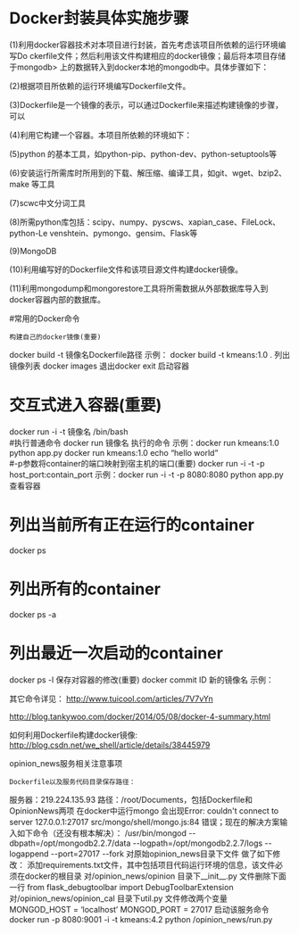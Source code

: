 # Docker封装具体实施步骤

(1)利用docker容器技术对本项目进行封装，首先考虑该项目所依赖的运行环境编写Do    ckerfile文件；然后利用该文件构建相应的docker镜像；最后将本项目存储于mongodb>    上的数据转入到docker本地的mongodb中。具体步骤如下：

(2)根据项目所依赖的运行环境编写Dockerfile文件。

(3)Dockerfile是一个镜像的表示，可以通过Dockerfile来描述构建镜像的步骤，可以

(4)利用它构建一个容器。本项目所依赖的环境如下：

(5)python 的基本工具，如python-pip、python-dev、python-setuptools等

(6)安装运行所需库时所用到的下载、解压缩、编译工具，如git、wget、bzip2、make    等工具

(7)scwc中文分词工具

(8)所需python库包括：scipy、numpy、pyscws、xapian_case、FileLock、python-Le    venshtein、pymongo、gensim、Flask等

(9)MongoDB

(10)利用编写好的Dockerfile文件和该项目源文件构建docker镜像。

(11)利用mongodump和mongorestore工具将所需数据从外部数据库导入到docker容器内部的数据库。

#常用的Docker命令

	构建自己的docker镜像(重要)
docker build -t 镜像名Dockerfile路径
示例： docker build -t kmeans:1.0 . 
	列出镜像列表
docker images
	退出docker
exit 
	启动容器
# 交互式进入容器(重要)
docker run -i -t 镜像名 /bin/bash  
#执行普通命令
docker run 镜像名 执行的命令
示例：docker run kmeans:1.0 python app.py
          docker run kmeans:1.0 echo “hello world”  
#-p参数将container的端口映射到宿主机的端口(重要)
docker run -i -t -p host_port:contain_port
示例：docker run -i -t -p 8080:8080 python app.py
	查看容器
# 列出当前所有正在运行的container
docker ps
# 列出所有的container
docker ps -a
# 列出最近一次启动的container
docker ps -l
	保存对容器的修改(重要)
docker commit ID 新的镜像名
示例：


其它命令详见：
http://www.tuicool.com/articles/7V7vYn

http://blog.tankywoo.com/docker/2014/05/08/docker-4-summary.html

如何利用Dockerfile构建docker镜像:
http://blog.csdn.net/we_shell/article/details/38445979


opinion_news服务相关注意事项

	Dockerfile以及服务代码目录保存路径：
服务器：219.224.135.93
路径：/root/Documents，包括Dockerfile和OpinionNews两项
	在docker中运行mongo 会出现Error: couldn't connect to server 127.0.0.1:27017 src/mongo/shell/mongo.js:84 错误；现在的解决方案输入如下命令（还没有根本解决）：
/usr/bin/mongod --dbpath=/opt/mongodb2.2.7/data --logpath=/opt/mongodb2.2.7/logs --logappend  --port=27017 --fork
	对原始opinion_news目录下文件 做了如下修改：
	添加requirements.txt文件，其中包括项目代码运行环境的信息，该文件必须在docker的根目录
	对/opinion_news/opinion 目录下__init__.py 文件删除下面一行
from flask_debugtoolbar import DebugToolbarExtension
	对/opinion_news/opinion_cal 目录下util.py 文件修改两个变量
MONGOD_HOST = ‘localhost’
MONGOD_PORT = 27017
	启动该服务命令
docker run -p 8080:9001 -i -t kmeans:4.2 python /opinion_news/run.py 
 
